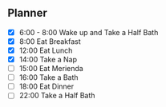 ## Planner 
- [x] 6:00 - 8:00  Wake up and Take a Half Bath
- [x] 8:00 Eat Breakfast
- [x] 12:00 Eat Lunch
- [x] 14:00 Take a Nap
- [ ] 15:00  Eat Merienda
- [ ] 16:00 Take a Bath 
- [ ] 18:00 Eat Dinner
- [ ] 22:00 Take a Half Bath